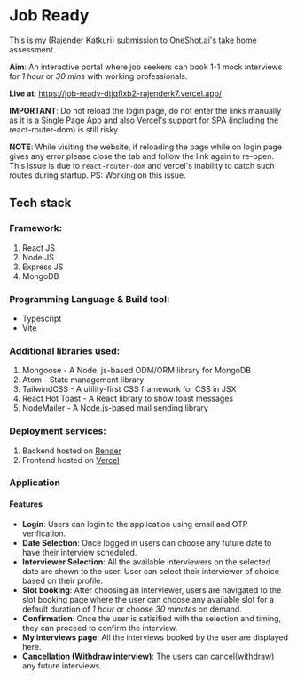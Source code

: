 # Job Ready

This is my (Rajender Katkuri) submission to OneShot.ai's take home assessment.

**Aim**: An interactive portal where job seekers can book 1-1 mock interviews for _1 hour_ or _30 mins_ with working professionals.

**Live at**: https://job-ready-dtjqflxb2-rajenderk7.vercel.app/

**IMPORTANT**: Do not reload the login page, do not enter the links manually as it is a Single Page App and also Vercel's support for SPA (including the react-router-dom) is still risky.

**NOTE**: While visiting the website, if reloading the page while on login page gives any error please close the tab and follow the link again to re-open. This issue is due to `react-router-dom` and vercel's inability to catch such routes during startup. PS: Working on this issue.

## Tech stack

### Framework:

1. React JS
2. Node JS
3. Express JS
4. MongoDB

### Programming Language & Build tool:

- Typescript
- Vite

### Additional libraries used:

1. Mongoose - A Node. js-based ODM/ORM library for MongoDB
2. Atom - State management library
3. TailwindCSS - A utility-first CSS framework for CSS in JSX
4. React Hot Toast - A React library to show toast messages
5. NodeMailer - A Node.js-based mail sending library

### Deployment services:

1. Backend hosted on [Render](http://render.com/ "Render")
2. Frontend hosted on [Vercel](http://vercel.com "Vercel")

### Application

#### Features

- **Login**: Users can login to the application using email and OTP verification.
- **Date Selection**: Once logged in users can choose any future date to have their interview scheduled.
- **Interviewer Selection**: All the available interviewers on the selected date are shown to the user. User can select their interviewer of choice based on their profile.
- **Slot booking**: After choosing an interviewer, users are navigated to the slot booking page where the user can choose any available slot for a default duration of _1 hour_ or choose _30 minutes_ on demand.
- **Confirmation**: Once the user is satisified with the selection and timing, they can proceed to confirm the interview.
- **My interviews page**: All the interviews booked by the user are displayed here.
- **Cancellation (Withdraw interview)**: The users can cancel(withdraw) any future interviews.
